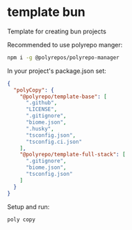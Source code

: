 # template bun

Template for creating bun projects

Recommended to use polyrepo manger:

```sh
npm i -g @polyrepos/polyrepo-manager
```

In your project's package.json set:

```json
{
  "polyCopy": {
    "@polyrepo/template-base": [
      ".github",
      "LICENSE",
      ".gitignore",
      "biome.json",
      ".husky",
      "tsconfig.json",
      "tsconfig.ci.json"
    ],
    "@polyrepo/template-full-stack": [
      ".gitignore",
      "biome.json",
      "tsconfig.json"
    ]
  }
}
```

Setup and run:

```sh
poly copy
```
